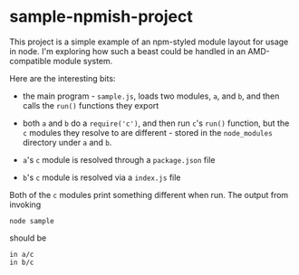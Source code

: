 sample-npmish-project
=====================

This project is a simple example of an npm-styled module layout for usage
in node.  I'm exploring how such a beast could be handled in an AMD-compatible
module system.

Here are the interesting bits:

* the main program - `sample.js`, loads two modules, `a`, and `b`, and then calls
the `run()` functions they export

* both `a` and `b` do a `require('c')`, and then run `c`'s `run()` function,
but the `c` modules they resolve to are
different - stored in the `node_modules` directory under `a` and `b`.

* `a`'s `c` module is resolved through a `package.json` file

* `b`'s `c` module is resolved via a `index.js` file

Both of the `c` modules print something different when run.  The output from
invoking

    node sample

should be

    in a/c
    in b/c

